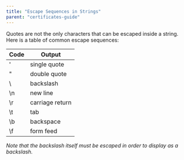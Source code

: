 ```yaml
---
title: "Escape Sequences in Strings"
parent: "certificates-guide"
---
```


Quotes are not the only characters that can be escaped inside a string. Here is a table of common escape sequences:

**Code** | **Output**  
-------- | ---------------  
\' | single quote  
\" | double quote  
\ | backslash  
\n | new line  
\r | carriage return  
\t | tab  
\b | backspace  
\f | form feed

_Note that the backslash itself must be escaped in order to display as a backslash._
